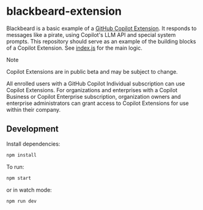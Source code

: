 # blackbeard-extension

Blackbeard is a basic example of a [GitHub Copilot Extension](https://docs.github.com/en/copilot/using-github-copilot/using-extensions-to-integrate-external-tools-with-copilot-chat). It responds to messages like a pirate, using Copilot's LLM API and special system prompts. This repository should serve as an example of the building blocks of a Copilot Extension. See [index.js](/index.js) for the main logic.

> [!NOTE]
> Copilot Extensions are in public beta and may be subject to change.
> 
> All enrolled users with a GitHub Copilot Individual subscription can use Copilot Extensions.
> For organizations and enterprises with a Copilot Business or Copilot Enterprise subscription, organization owners and enterprise administrators can grant access to Copilot Extensions for use within their company.

## Development

Install dependencies:

```bash
npm install
```

To run:

```bash
npm start
```

or in watch mode:

```bash
npm run dev
```
